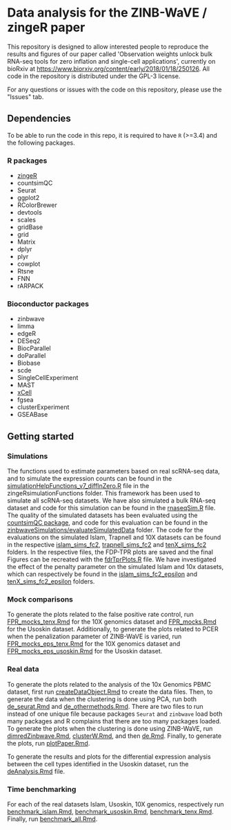 # Data analysis for the ZINB-WaVE / zingeR paper

This repository is designed to allow interested people to reproduce the results and figures of our paper called 'Observation weights unlock bulk RNA-seq tools for zero inflation and single-cell applications', currently on bioRxiv at https://www.biorxiv.org/content/early/2018/01/18/250126.
All code in the repository is distributed under the GPL-3 license.

For any questions or issues with the code on this repository, please use the "Issues" tab.

## Dependencies

To be able to run the code in this repo, it is required to have `R` (>=3.4) and the following packages.

### R packages

- [zingeR](https://github.com/statOmics/zingeR)  
- countsimQC
- Seurat  
- ggplot2  
- RColorBrewer  
- devtools  
- scales  
- gridBase  
- grid  
- Matrix  
- dplyr  
- plyr  
- cowplot  
- Rtsne  
- FNN
- rARPACK 

### Bioconductor packages

- zinbwave  
- limma  
- edgeR  
- DESeq2  
- BiocParallel  
- doParallel 
- Biobase   
- scde  
- SingleCellExperiment  
- MAST
- [xCell](https://github.com/dviraran/xCell)  
- fgsea  
- clusterExperiment  
- GSEABase  


## Getting started

### Simulations

The functions used to estimate parameters based on real scRNA-seq data, and to simulate the expression counts can be found in the [simulationHelpFunctions_v7_diffInZero.R](https://github.com/statOmics/zinbwaveZinger/blob/master/zingeRsimulationFunctions/simulationHelpFunctions_v7_diffInZero.R) file in the zingeRsimulationFunctions folder. This framework has been used to simulate all scRNA-seq datasets.
We have also simulated a bulk RNA-seq dataset and code for this simulation can be found in the [rnaseqSim.R](https://github.com/statOmics/zinbwaveZinger/blob/master/zinbwaveSimulations/RNASeq/rnaseqSim.R) file.
The quality of the simulated datasets has been evaluated using the [countsimQC package](https://github.com/csoneson/countsimQC), and code for this evaluation can be found in the [zinbwaveSimulations/evaluateSimulatedData](https://github.com/statOmics/zinbwaveZinger/tree/master/zinbwaveSimulations/evaluateSimulatedData) folder.
The code for the evaluations on the simulated Islam, Trapnell and 10X datasets can be found in the respective [islam_sims_fc2](https://github.com/statOmics/zinbwaveZinger/tree/master/zinbwaveSimulations/islam_sims_fc2), [trapnell_sims_fc2](https://github.com/statOmics/zinbwaveZinger/tree/master/zinbwaveSimulations/trapnell_sims_fc2) and [tenX_sims_fc2](https://github.com/statOmics/zinbwaveZinger/tree/master/zinbwaveSimulations/tenX_sims_fc2) folders. In the respective files, the FDP-TPR plots are saved and the final Figures can be recreated with the [fdrTprPlots.R](https://github.com/statOmics/zinbwaveZinger/blob/master/zinbwaveSimulations/fdrTprPlots.R) file.
We have investigated the effect of the penalty parameter on the simulated Islam and 10x datasets, which can respectively be found in the [islam_sims_fc2_epsilon](https://github.com/statOmics/zinbwaveZinger/tree/master/zinbwaveSimulations/islam_sims_fc2_epsilon) and [tenX_sims_fc2_epsilon](https://github.com/statOmics/zinbwaveZinger/tree/master/zinbwaveSimulations/tenX_sims_fc2_epsilon) folders.

### Mock comparisons

To generate the plots related to the false positive rate control, run [FPR_mocks_tenx.Rmd](https://github.com/statOmics/zinbwaveZinger/blob/master/fpr/tenx/FPR_mocks_tenx.Rmd) for the 10X genomics dataset and [FPR_mocks.Rmd](https://github.com/statOmics/zinbwaveZinger/blob/master/fpr/usoskin/FPR_mocks.Rmd) for the Usoskin dataset. Additionally, to generate the plots related to PCER when the penalization parameter of ZINB-WaVE is varied, run [FPR_mocks_eps_tenx.Rmd](https://github.com/statOmics/zinbwaveZinger/blob/master/fpr/epsilon_tenx/FPR_mocks_eps_tenx.Rmd) for the 10X genomics dataset and [FPR_mocks_eps_usoskin.Rmd](https://github.com/statOmics/zinbwaveZinger/blob/master/fpr/epsilon_usoskin/FPR_mocks_eps_usoskin.Rmd) for the Usoskin dataset.

### Real data

To generate the plots related to the analysis of the 10x Genomics PBMC dataset, first run [createDataObject.Rmd](https://github.com/statOmics/zinbwaveZinger/blob/master/realdata/createdata/createDataObject.Rmd) to create the data files. Then, to generate the data when the clustering is done using PCA, run both [de_seurat.Rmd](https://github.com/statOmics/zinbwaveZinger/blob/master/realdata/clusteringPCA/de_seurat.Rmd) and [de_othermethods.Rmd](https://github.com/statOmics/zinbwaveZinger/blob/master/realdata/clusteringPCA/de_othermethods.Rmd). There are two files to run instead of one unique file because packages `Seurat` and `zinbwave` load both many packages and R complains that there are too many packages loaded. To generate the plots when the clustering is done using ZINB-WaVE, run [dimredZinbwave.Rmd](https://github.com/statOmics/zinbwaveZinger/blob/master/realdata/clusteringW/dimredZinbwave.Rmd), [clusterW.Rmd](https://github.com/statOmics/zinbwaveZinger/blob/master/realdata/clusteringW/clusterW.Rmd), and then [de.Rmd](https://github.com/statOmics/zinbwaveZinger/blob/master/realdata/clusteringW/de.Rmd). Finally, to generate the plots, run [plotPaper.Rmd](https://github.com/statOmics/zinbwaveZinger/blob/master/realdata/plotPaper.Rmd).  

To generate the results and plots for the differential expression analysis between the cell types identified in the Usoskin dataset, run the [deAnalysis.Rmd](https://github.com/statOmics/zinbwaveZinger/blob/master/realdata/usoskin/deAnalysis.Rmd) file.

### Time benchmarking

For each of the real datasets Islam, Usoskin, 10X genomics, respectively run [benchmark_islam.Rmd](https://github.com/statOmics/zinbwaveZinger/blob/master/timebenchmark/islam/benchmark_islam.Rmd), [benchmark_usoskin.Rmd](https://github.com/statOmics/zinbwaveZinger/blob/master/timebenchmark/usoskin/benchmark_usoskin.Rmd), [benchmark_tenx.Rmd](https://github.com/statOmics/zinbwaveZinger/blob/master/timebenchmark/tenx/benchmark_tenx.Rmd). Finally, run [benchmark_all.Rmd](https://github.com/statOmics/zinbwaveZinger/blob/master/timebenchmark/benchmark_all.Rmd).



